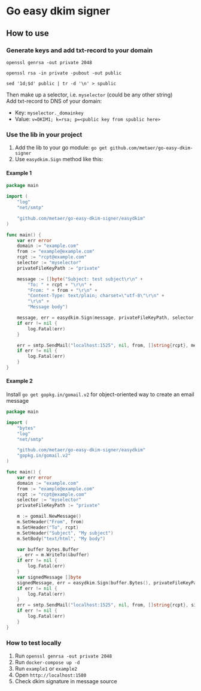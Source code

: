 # Go easy dkim signer

## How to use
### Generate keys and add txt-record to your domain
```shell
openssl genrsa -out private 2048
```
```shell
openssl rsa -in private -pubout -out public
```
```shell
sed '1d;$d' public | tr -d '\n' > spublic
```
Then make up a selector, i.e. `myselector` (could be any other string)<br>
Add txt-record to DNS of your domain:
- Key: `myselector._domainkey`
- Value: `v=DKIM1; k=rsa; p=<public key from spublic here>`

### Use the lib in your project
1. Add the lib to your go module: `go get github.com/metaer/go-easy-dkim-signer`
2. Use `easydkim.Sign` method like this:

#### Example 1
```go
package main

import (
	"log"
	"net/smtp"

	"github.com/metaer/go-easy-dkim-signer/easydkim"
)

func main() {
	var err error
	domain := "example.com"
	from := "example@example.com"
	rcpt := "rcpt@example.com"
	selector := "myselector"
	privateFileKeyPath := "private"

	message := []byte("Subject: test subject\r\n" +
		"To: " + rcpt + "\r\n" +
		"From: " + from + "\r\n" +
		"Content-Type: text/plain; charset=\"utf-8\"\r\n" +
		"\r\n" +
		"Message body")

	message, err = easydkim.Sign(message, privateFileKeyPath, selector, domain)
	if err != nil {
		log.Fatal(err)
	}

	err = smtp.SendMail("localhost:1525", nil, from, []string{rcpt}, message)
	if err != nil {
		log.Fatal(err)
	}
}

```

#### Example 2
Install `go get gopkg.in/gomail.v2` for object-oriented way to create an email message
```go
package main

import (
	"bytes"
	"log"
	"net/smtp"

	"github.com/metaer/go-easy-dkim-signer/easydkim"
	"gopkg.in/gomail.v2"
)

func main() {
	var err error
	domain := "example.com"
	from := "example@example.com"
	rcpt := "rcpt@example.com"
	selector := "myselector"
	privateFileKeyPath := "private"

	m := gomail.NewMessage()
	m.SetHeader("From", from)
	m.SetHeader("To", rcpt)
	m.SetHeader("Subject", "My subject")
	m.SetBody("text/html", "My body")

	var buffer bytes.Buffer
	_, err = m.WriteTo(&buffer)
	if err != nil {
		log.Fatal(err)
	}
	var signedMessage []byte
	signedMessage, err = easydkim.Sign(buffer.Bytes(), privateFileKeyPath, selector, domain)
	if err != nil {
		log.Fatal(err)
	}
	err = smtp.SendMail("localhost:1525", nil, from, []string{rcpt}, signedMessage)
	if err != nil {
		log.Fatal(err)
	}
}
```

### How to test locally
1. Run `openssl genrsa -out private 2048`
2. Run `docker-compose up -d`
3. Run `example1` or `example2`
4. Open `http://localhost:1580`
5. Check dkim signature in message source